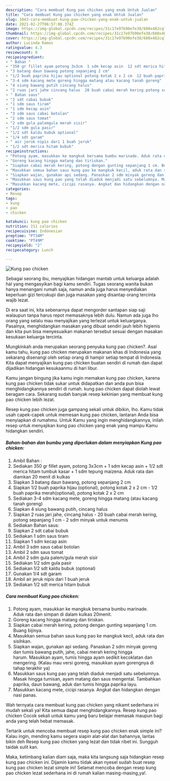 ```yaml
---
description: "Cara membuat Kung pao chicken yang enak Untuk Jualan"
title: "Cara membuat Kung pao chicken yang enak Untuk Jualan"
slug: 1043-cara-membuat-kung-pao-chicken-yang-enak-untuk-jualan
date: 2021-02-27T06:57:08.374Z
image: https://img-global.cpcdn.com/recipes/31c17e97b90efe38/680x482cq70/kung-pao-chicken-foto-resep-utama.jpg
thumbnail: https://img-global.cpcdn.com/recipes/31c17e97b90efe38/680x482cq70/kung-pao-chicken-foto-resep-utama.jpg
cover: https://img-global.cpcdn.com/recipes/31c17e97b90efe38/680x482cq70/kung-pao-chicken-foto-resep-utama.jpg
author: Lucinda Ramos
ratingvalue: 4.3
reviewcount: 8
recipeingredient:
- " Bahan "
- "350 gr fillet ayam potong 3x3cm  1 sdm kecap asin  12 sdt merica hitam tumbuk kasar  1 sdm tepung maizena Aduk rata dan diamkan 20 menit di kulkas"
- "3 batang daun bawang potong sepanjang 2 cm"
- "1/2 buah paprika hijau optional potong kotak 2 x 2 cm  12 buah paprika merahoptional potong kotak 2 x 2 cm"
- "3-4 sdm kacang mete goreng hingga matang atau kacang tanah goreng"
- "4 siung bawang putih cincang halus"
- "2 ruas jari jahe cincang halus  20 buah cabai merah kering potong sepanjang 1 cm  2 sdm minyak untuk menumis"
- " Bahan saus"
- "2 sdt cabai bubuk"
- "1 sdm saus tiram"
- "1 sdm kecap asin"
- "3 sdm saus cabai botolan"
- "2 sdm saus tomat"
- "2 sdm gula palemgula merah sisir"
- "1/2 sdm gula pasir"
- "1/2 sdt kaldu bubuk optional"
- "1/4 sdt garam"
- " air jeruk nipis dari 1 buah jeruk"
- "1/2 sdt merica hitam bubuk"
recipeinstructions:
- "Potong ayam, masukkan ke mangkuk bersama bumbu marinade. Aduk rata dan simpan di dalam kulkas 20menit."
- "Goreng kacang hingga matang dan tiriskan."
- "Siapkan cabai merah kering, potong dengan gunting sepanjang 1 cm. Buang bijinya."
- "Masukkan semua bahan saus kung pao ke mangkuk kecil, aduk rata dan sisihkan."
- "Siapkan wajan, gunakan api sedang. Panaskan 2 sdm minyak goreng dan tumis bawang putih, jahe, cabai merah kering hingga harum. Masukkan ayam, tumis hingga ayam sedikit kecoklatan dan mengering. (Kalau mau versi goreng, masukkan ayam gorengnya di tahap terakhir ya)"
- "Masukkan saus kung pao yang telah diaduk menjadi satu sebelumnya. Masak hingga tumisan, ayam matang dan saus mengental. Tambahkan paprika, daun bawang, aduk dan tumis hingga paprika layu."
- "Masukkan kacang mete, cicipi rasanya. Angkat dan hidangkan dengan nasi panas."
categories:
- Resep
tags:
- kung
- pao
- chicken

katakunci: kung pao chicken 
nutrition: 211 calories
recipecuisine: Indonesian
preptime: "PT34M"
cooktime: "PT49M"
recipeyield: "2"
recipecategory: Lunch

---
```



![Kung pao chicken](https://img-global.cpcdn.com/recipes/31c17e97b90efe38/680x482cq70/kung-pao-chicken-foto-resep-utama.jpg)

Sebagai seorang ibu, menyajikan hidangan mantab untuk keluarga adalah hal yang mengasyikan bagi kamu sendiri. Tugas seorang  wanita bukan hanya menangani rumah saja, namun anda juga harus menyediakan keperluan gizi tercukupi dan juga masakan yang disantap orang tercinta wajib lezat.

Di era  saat ini, kita sebenarnya dapat mengorder santapan siap saji walaupun tanpa harus repot memasaknya lebih dulu. Namun ada juga lho orang yang selalu mau menyajikan yang terlezat untuk keluarganya. Pasalnya, menghidangkan masakan yang dibuat sendiri jauh lebih higienis dan kita pun bisa menyesuaikan makanan tersebut sesuai dengan masakan kesukaan keluarga tercinta. 



Mungkinkah anda merupakan seorang penyuka kung pao chicken?. Asal kamu tahu, kung pao chicken merupakan makanan khas di Indonesia yang sekarang disenangi oleh setiap orang di hampir setiap tempat di Indonesia. Kita dapat menyajikan kung pao chicken buatan sendiri di rumah dan dapat dijadikan hidangan kesukaanmu di hari libur.

Kamu jangan bingung jika kamu ingin memakan kung pao chicken, karena kung pao chicken tidak sukar untuk didapatkan dan anda pun bisa menghidangkannya sendiri di rumah. kung pao chicken dapat diolah lewat beragam cara. Sekarang sudah banyak resep kekinian yang membuat kung pao chicken lebih lezat.

Resep kung pao chicken juga gampang sekali untuk dibikin, lho. Kamu tidak usah capek-capek untuk memesan kung pao chicken, lantaran Anda bisa menyiapkan di rumahmu. Untuk Kamu yang ingin menghidangkannya, inilah resep untuk menyajikan kung pao chicken yang enak yang mampu Kamu hidangkan sendiri.

<!--inarticleads1-->

##### Bahan-bahan dan bumbu yang diperlukan dalam menyiapkan Kung pao chicken:

1. Ambil  Bahan :
1. Sediakan 350 gr fillet ayam, potong 3x3cm + 1 sdm kecap asin + 1/2 sdt merica hitam tumbuk kasar + 1 sdm tepung maizena. Aduk rata dan diamkan 20 menit di kulkas
1. Siapkan 3 batang daun bawang, potong sepanjang 2 cm
1. Siapkan 1/2 buah paprika hijau (optional), potong kotak 2 x 2 cm - 1/2 buah paprika merah(optional), potong kotak 2 x 2 cm
1. Sediakan 3-4 sdm kacang mete, goreng hingga matang (atau kacang tanah goreng)
1. Siapkan 4 siung bawang putih, cincang halus
1. Siapkan 2 ruas jari jahe, cincang halus - 20 buah cabai merah kering, potong sepanjang 1 cm - 2 sdm minyak untuk menumis
1. Sediakan  Bahan saus:
1. Siapkan 2 sdt cabai bubuk
1. Sediakan 1 sdm saus tiram
1. Siapkan 1 sdm kecap asin
1. Ambil 3 sdm saus cabai botolan
1. Ambil 2 sdm saus tomat
1. Ambil 2 sdm gula palem/gula merah sisir
1. Sediakan 1/2 sdm gula pasir
1. Sediakan 1/2 sdt kaldu bubuk (optional)
1. Gunakan 1/4 sdt garam
1. Ambil  air jeruk nipis dari 1 buah jeruk
1. Sediakan 1/2 sdt merica hitam bubuk




<!--inarticleads2-->

##### Cara membuat Kung pao chicken:

1. Potong ayam, masukkan ke mangkuk bersama bumbu marinade. Aduk rata dan simpan di dalam kulkas 20menit.
1. Goreng kacang hingga matang dan tiriskan.
1. Siapkan cabai merah kering, potong dengan gunting sepanjang 1 cm. Buang bijinya.
1. Masukkan semua bahan saus kung pao ke mangkuk kecil, aduk rata dan sisihkan.
1. Siapkan wajan, gunakan api sedang. Panaskan 2 sdm minyak goreng dan tumis bawang putih, jahe, cabai merah kering hingga harum. Masukkan ayam, tumis hingga ayam sedikit kecoklatan dan mengering. (Kalau mau versi goreng, masukkan ayam gorengnya di tahap terakhir ya)
1. Masukkan saus kung pao yang telah diaduk menjadi satu sebelumnya. Masak hingga tumisan, ayam matang dan saus mengental. Tambahkan paprika, daun bawang, aduk dan tumis hingga paprika layu.
1. Masukkan kacang mete, cicipi rasanya. Angkat dan hidangkan dengan nasi panas.




Wah ternyata cara membuat kung pao chicken yang nikamt sederhana ini mudah sekali ya! Kita semua dapat menghidangkannya. Resep kung pao chicken Cocok sekali untuk kamu yang baru belajar memasak maupun bagi anda yang telah hebat memasak.

Tertarik untuk mencoba membuat resep kung pao chicken enak simple ini? Kalau ingin, mending kamu segera siapin alat-alat dan bahannya, lantas bikin deh Resep kung pao chicken yang lezat dan tidak ribet ini. Sungguh taidak sulit kan. 

Maka, ketimbang kalian diam saja, maka kita langsung saja hidangkan resep kung pao chicken ini. Dijamin kamu tiidak akan nyesel sudah buat resep kung pao chicken lezat simple ini! Selamat mencoba dengan resep kung pao chicken lezat sederhana ini di rumah kalian masing-masing,ya!.

